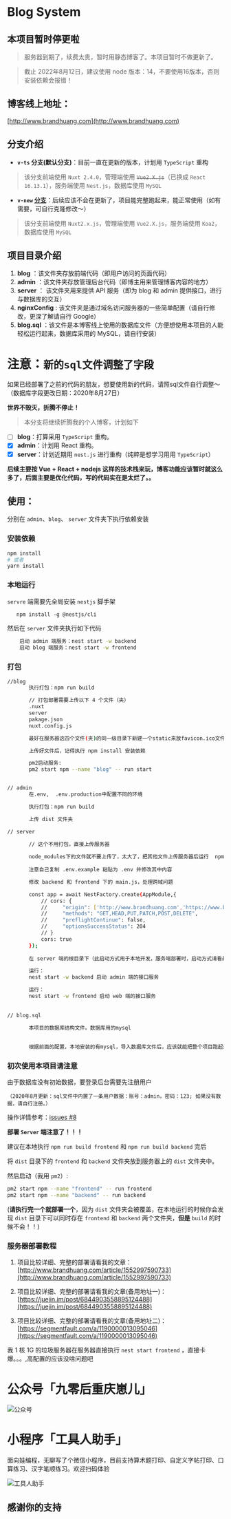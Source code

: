 # Blog System
## 本项目暂时停更啦
> 服务器到期了，续费太贵，暂时用静态博客了。本项目暂时不做更新了。

> 截止 2022年8月12日，建议使用 node 版本：14，不要使用16版本，否则安装依赖会报错！

## 博客线上地址：
[http://www.brandhuang.com](http://www.brandhuang.com)
## 分支介绍
- **`v-ts` 分支(默认分支)**：目前一直在更新的版本，计划用 `TypeScript` 重构

> 该分支前端使用 `Nuxt 2.4.0`，管理端使用 ~~`Vue2.X.js`~~（已换成 `React 16.13.1`），服务端使用 `Nest.js`，数据库使用 `MySQL`

- **`v-new` [分支](https://github.com/CQBoyBrand/Koa2-nuxt-MySQL/tree/v-new )**：后续应该不会在更新了，项目能完整跑起来，能正常使用（如有需要，可自行克隆修改～）

> 该分支前端使用 `Nuxt2.x.js`，管理端使用 `Vue2.X.js`，服务端使用 `Koa2`，数据库使用 `MySQL`

## 项目目录介绍
1. **blog** ：该文件夹存放前端代码（即用户访问的页面代码）
2. **admin** ：该文件夹存放管理后台代码（即博主用来管理博客内容的地方）
3. **server** ： 该文件夹用来提供 API 服务（即为 blog 和 admin 提供接口，进行与数据库的交互）
4. **nginxConfig** : 该文件夹是通过域名访问服务器的一些简单配置（请自行修改，更深了解请自行 Google）
5. **blog.sql** ：该文件是本博客线上使用的数据库文件（方便想使用本项目的人能轻松运行起来，数据库采用的 MySQL，请自行安装）

# 注意：**`新的sql文件调整了字段`**
如果已经部署了之前的代码的朋友，想要使用新的代码，请照sql文件自行调整～（数据库字段更改日期：2020年8月27日）

**世界不毁灭，折腾不停止！**
> 本分支将继续折腾我的个人博客，计划如下

- [ ] **blog**：打算采用 `TypeScript` 重构。
- [x] **admin**：计划用 React 重构。
- [x] **server**：计划近期用 `nest.js` 进行重构（纯粹是想学习用用 `TypeScript`）

**后续主要按 Vue + React + nodejs 这样的技术栈来玩，博客功能应该暂时就这么多了，后面主要是优化代码，写的代码实在是太烂了。。**

 ## 使用：
 分别在 `admin`、`blog`、 `server` 文件夹下执行依赖安装
 
 ### 安装依赖
 ```bash
 npm install
 # 或者
 yarn install

 ```
 ### 本地运行

 `servre` 端需要先全局安装 `nestjs` 脚手架
 
 ```md
    npm install -g @nestjs/cli
 ```

然后在 `server` 文件夹执行如下代码

```bash
    启动 admin 端服务：nest start -w backend
    启动 blog 端服务：nest start -w frontend
```
 ### 打包

 ```bash
//blog
        执行打包：npm run build

        // 打包部署需要上传以下 4 个文件（夹）
        .nuxt
        server
        pakage.json
        nuxt.config.js

        最好在服务器这四个文件(夹)的同一级目录下新建一个static来放favicon.ico文件,要不然这个图片显示不出来

        上传好文件后，记得执行 npm install 安装依赖

        pm2启动服务:
        pm2 start npm --name "blog" -- run start


// admin
        在.env,  .env.production中配置不同的环境

        执行打包：npm run build

        上传 dist 文件夹

// server
    
        // 这个不用打包，直接上传服务器

        node_modules下的文件就不要上传了，太大了，把其他文件上传服务器后运行  npm install 就好了
        
        注意自己复制 .env.example 粘贴为 .env 并修改其中内容

        修改 backend 和 frontend 下的 main.js，处理跨域问题

        const app = await NestFactory.create(AppModule,{
            // cors: {
            //     "origin": ['http://www.brandhuang.com','https://www.brandhuang.com','http://admin.brandhuang.com','https://admin.brandhuang.com'],
            //     "methods": "GET,HEAD,PUT,PATCH,POST,DELETE",
            //     "preflightContinue": false,
            //     "optionsSuccessStatus": 204
            // }
            cors: true
        });
        
        在 server 端的根目录下（此启动方式用于本地开发，服务端部署时，启动方式请看最下面！）

        运行：
        nest start -w backend 启动 admin 端的接口服务

        运行：
        nest start -w frontend 启动 web 端的接口服务
            
       
// blog.sql

        本项目的数据库结构文件。数据库用的mysql
        
        
        根据前面的配置，本地安装的有mysql，导入数据库文件后，应该就能把整个项目跑起来了
```

### 初次使用本项目请注意
由于数据库没有初始数据，要登录后台需要先注册用户

`（2020年8月更新：sql文件中内置了一条用户数据：账号：admin，密码：123; 如果没有数据，请自行注册。）`

操作详情参考：[issues #8](https://github.com/CQBoyBrand/Koa2-nuxt-MySQL/issues/8)

 **部署 `Server` 端注意了！！！**

 建议在本地执行 `npm run build frontend` 和 `npm run build backend` 完后

 将 `dist` 目录下的 `frontend` 和 `backend` 文件夹放到服务器上的 `dist` 文件夹中。

 然后启动（我用 `pm2`）:
 ```bash
pm2 start npm --name "frontend" -- run frontend
pm2 start npm --name "backend" -- run backend
 ```

 (**请执行完一个就部署一个**，因为 `dist` 文件夹会被覆盖，在本地运行的时候你会发现 `dist` 目录下可以同时存在 `frontend` 和 `backend` 两个文件夹，**但是** `build` 的时候不会！！)
 
 ### 服务器部署教程
 1. 项目比较详细、完整的部署请看我的文章：[http://www.brandhuang.com/article/1552997590733](http://www.brandhuang.com/article/1552997590733)
 
 2. 项目比较详细、完整的部署请看我的文章(备用地址一)：[https://juejin.im/post/6844903558895124488](https://juejin.im/post/6844903558895124488)
  
 3. 项目比较详细、完整的部署请看我的文章(备用地址二)：[https://segmentfault.com/a/1190000013095046](https://segmentfault.com/a/1190000013095046)
 
  我 1 核 1G 的垃圾服务器在服务器直接执行 `nest start frontend` ，直接卡爆。。。,高配置的应该没啥问题吧

# 公众号「九零后重庆崽儿」

![公众号](./brandQRcode.jpg)

# 小程序「工具人助手」

面向娃编程，无聊写了个微信小程序，目前支持算术题打印、自定义字帖打印、口算练习、汉字笔顺练习。欢迎扫码体验

![工具人助手](./qrcode.jpg)
  
  ## 感谢你的支持
